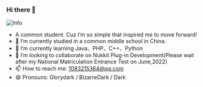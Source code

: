 ### Hi there 👋
![Info](https://github-readme-stats.vercel.app/api?username=glorydark&show_icons=true&theme=dracula)
- A common student. Cuz I‘m so simple that inspired me to move forward!
- 🔭 I’m currently studied in a common middle school in China.
- 🌱 I’m currently learning Java、PHP、C++、Python
- 👯 I’m looking to collaborate on Nukkit Plug-in Development(Please wait after my National Matriculation Entrance Test on June,2022)
- 📫 How to reach me: 1083215364@qq.com
- 😄 Pronouns: Glorydark / BizarreDark / Dark
